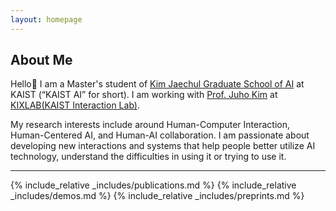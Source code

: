 ```yaml
---
layout: homepage
---
```


## About Me

Hello👋  I am a Master's student of [Kim Jaechul Graduate School of AI](https://gsai.kaist.ac.kr/) at KAIST (“KAIST AI” for short). I am working with [Prof. Juho Kim](https://juhokim.com/) at [KIXLAB(KAIST Interaction Lab)](https://www.kixlab.org/). 

My research interests include around Human-Computer Interaction, Human-Centered AI, and Human-AI collaboration. I am passionate about developing new interactions and systems that help people better utilize AI technology, understand the difficulties in using it or trying to use it.

---

<!-- ## Research Interests

- **Computer Vision:** image recognition, image generation, video captioning
- **Machine Learning:** meta-learning, incremental learning, transfer learning

## News

- **[Feb. 2020]** Our paper about incremental learning is accepted to CVPR 2020.
- **[Feb. 2020]** We will host the ACM Multimedia Asia 2020 conference in Singapore!
- **[Sept. 2019]** Our paper about few-shot learning is accepted to NeurIPS 2019.
- **[Mar. 2019]** Our paper about few-shot learning is accepted to CVPR 2019. -->

{% include_relative _includes/publications.md %}
{% include_relative _includes/demos.md %}
{% include_relative _includes/preprints.md %}
